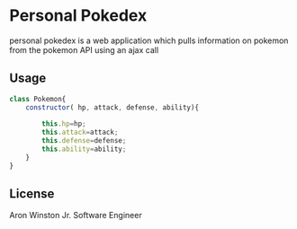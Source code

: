 # Personal Pokedex

personal pokedex is a web application which pulls information on pokemon from the pokemon API using an ajax call





## Usage

```javascript
class Pokemon{
    constructor( hp, attack, defense, ability){
        
        this.hp=hp;
        this.attack=attack;
        this.defense=defense;
        this.ability=ability;
    }
}
```





## License
Aron Winston
Jr. Software Engineer


